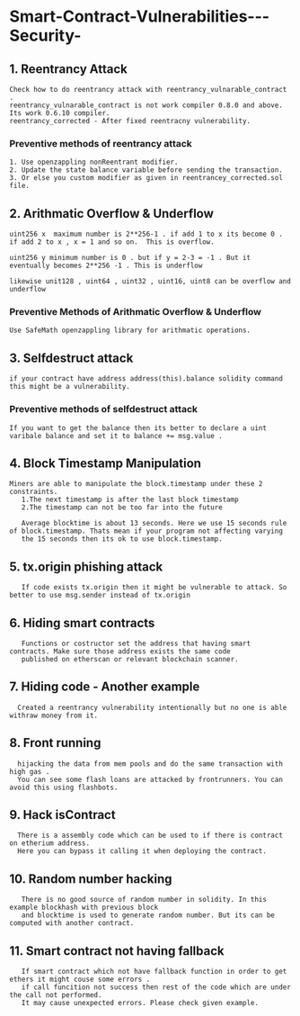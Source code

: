 # Smart-Contract-Vulnerabilities---Security-
## 1. Reentrancy Attack 
    Check how to do reentrancy attack with reentrancy_vulnarable_contract . 
    reentrancy_vulnarable_contract is not work compiler 0.8.0 and above. Its work 0.6.10 compiler.
    reentrancy_corrected - After fixed reentracny vulnerability. 
    

### Preventive methods of reentrancy attack
    1. Use openzappling nonReentrant modifier.
    2. Update the state balance variable before sending the transaction.
    3. Or else you custom modifier as given in reentrancey_corrected.sol file.
    

## 2. Arithmatic Overflow & Underflow
    uint256 x  maximum number is 2**256-1 . if add 1 to x its become 0 . if add 2 to x , x = 1 and so on.  This is overflow.
    
    uint256 y minimum number is 0 . but if y = 2-3 = -1 . But it eventually becomes 2**256 -1 . This is underflow
    
    likewise unit128 , uint64 , uint32 , uint16, uint8 can be overflow and underflow
 
 ### Preventive Methods of Arithmatic Overflow & Underflow
    Use SafeMath openzappling library for arithmatic operations.
  
 ## 3. Selfdestruct attack

    if your contract have address address(this).balance solidity command this might be a vulnerability.
    
    
 ### Preventive methods of selfdestruct attack
    
    If you want to get the balance then its better to declare a uint varibale balance and set it to balance += msg.value . 
 
 
 ## 4. Block Timestamp Manipulation
 
    Miners are able to manipulate the block.timestamp under these 2 constraints. 
       1.The next timestamp is after the last block timestamp
       2.The timestamp can not be too far into the future
        
       Average blocktime is about 13 seconds. Here we use 15 seconds rule of block.timestamp. Thats mean if your program not affecting varying 
       the 15 seconds then its ok to use block.timestamp.
       
## 5. tx.origin phishing attack
       If code exists tx.origin then it might be vulnerable to attack. So better to use msg.sender instead of tx.origin
    
## 6. Hiding smart contracts
       Functions or costructor set the address that having smart contracts. Make sure those address exists the same code 
       published on etherscan or relevant blockchain scanner.
   
## 7. Hiding code - Another example
      Created a reentrancy vulnerability intentionally but no one is able withraw money from it.
 
## 8. Front running 
      hijacking the data from mem pools and do the same transaction with high gas . 
      You can see some flash loans are attacked by frontrunners. You can avoid this using flashbots.
      
## 9. Hack isContract
      There is a assembly code which can be used to if there is contract on etherium address. 
      Here you can bypass it calling it when deploying the contract. 
      
## 10. Random number hacking 
       There is no good source of random number in solidity. In this example blockhash with previous block 
       and blocktime is used to generate random number. But its can be computed with another contract. 
 
## 11. Smart contract not having fallback 
       If smart contract which not have fallback function in order to get ethers it might couse some errors . 
       if call funcition not success then rest of the code which are under the call not performed. 
       It may cause unexpected errors. Please check given example. 
     
    
    
    
   

